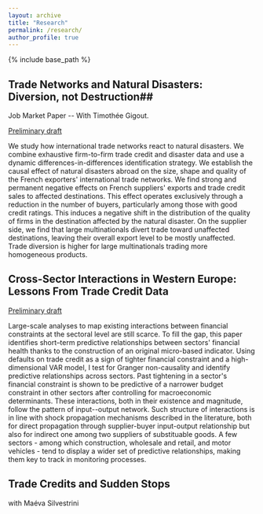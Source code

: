 ```yaml
---
layout: archive
title: "Research"
permalink: /research/
author_profile: true
---
```


{% include base_path %}

## Trade Networks and Natural Disasters: Diversion, not Destruction##

Job Market Paper -- With Timothée Gigout.

[Preliminary draft](https://melinalondon.github.io/files/Gigout_London_JMP.pdf)

We study how international trade networks react to natural disasters. We combine exhaustive firm-to-firm trade credit and disaster data and use a dynamic differences-in-differences identification strategy. We establish the causal effect of natural disasters abroad on the size, shape and quality of the French exporters' international trade networks. We find strong and permanent negative effects on French suppliers' exports and trade credit sales to affected destinations. This effect operates exclusively through a reduction in the number of buyers, particularly among those with good credit ratings. This induces a negative shift in the distribution of the quality of firms in the destination affected by the natural disaster. On the supplier side, we find that large multinationals divert trade toward unaffected destinations, leaving their overall export level to be mostly unaffected. Trade diversion is higher for large multinationals trading more homogeneous products.

## Cross-Sector Interactions in Western Europe: Lessons From Trade Credit Data ##

[Preliminary draft](https://melinalondon.github.io/files/London_GCnetwork.pdf)

Large-scale analyses to map existing interactions between financial constraints at the sectoral level are still scarce. To fill the gap, this paper identifies short–term predictive relationships between sectors' financial health thanks to the construction of an original micro-based indicator. Using defaults on trade credit as a sign of tighter financial constraint and a high-dimensional VAR model, I test for Granger non-causality and identify predictive relationships across sectors. Past tightening in a sector's financial constraint is shown to be predictive of a narrower budget constraint in other sectors after controlling for macroeconomic determinants. These interactions, both in their existence and magnitude, follow the pattern of input--output network. Such structure of interactions is in line with shock propagation mechanisms described in the literature, both for direct propagation through supplier-buyer input-output relationship but also for indirect one among two suppliers of substituable goods. A few sectors - among which construction, wholesale and retail, and motor vehicles - tend to display a wider set of predictive relationships, making them key to track in monitoring processes.



## Trade Credits and Sudden Stops ##

with Maéva Silvestrini
